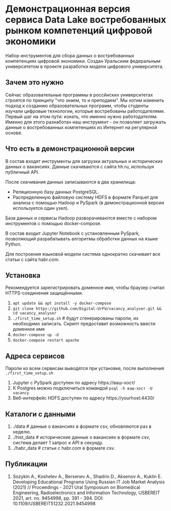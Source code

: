 # Демонстрационная версия сервиса Data Lake востребованных рынком компетенций цифровой экономики

Набор инструментов для сбора данных о востребованных компетенциях цифровой экономики. Создан Уральским федеральным университетом в проекте разработки модели цифрового университета.

## Зачем это нужно

Сейчас образовательные программы в россйиских университетах строятся по принципу "что знаем, то и преподаем". Мы хотим изменить подход к созданию образовательных программ, чтобы студенты изучали цифровые технологии, которые востребованы работодателями. Первый шаг на этом пути: изнать, что именно нужно работодателям. Именно для этого разнаботан наш инструмент - он позволяет загружать данные о востребованных компетенциях из Интернет на регулярной основе.

## Что есть в демонстрационной версии

В состав входят инструменты для загрузки актуальных и исторических данных о вакансиях. Данные скачиваются с сайта hh.ru, используя публичный API.

После скачивания данных записываются в два хранилища:
- Реляционную базу данных PostgreSQL.
- Распределенную файловую систему HDFS в формате Parquet для анализа с помощью Hadoop и PySpark (в демонстрационной версии используется один узел). 

База данных и сервисы Hadoop разворачиваются вместе с набором инструментов с помощью docker-compose.

В состав входит Jupyter Notebook с установленным PySpark, позволяющий разрабатывать алгоритмы обработки данных на языке Python.

Для построения языковой модели система однократно скачивает все статьи с сайта habr.com.

## Установка

Рекомендуется зарегистрировать доменное имя, чтобы браузер считал HTTPS-соединения защищёнными.

1. `apt update && apt install -y docker-compose`
2. `git clone https://github.com/Digital-UrFU/vacancy_analyser.git && cd vacancy_analyser`
3. `./first_time_setup.sh` # будут сгенерированы пароли, их необходимо записать. Скрипт предоставит возможность ввести доменное имя
4. `docker-compose up -d`
5. `docker-compose restart apache`

## Адреса сервисов

Пароли ко всем сервисам выводятся при установке, после выполнения `./first_time_setup.sh`

1. Jupyter с PySpark доступен по адресу https://ваш-хост/
2. К Postgres можно подключиться командой `psql -h ваш-хост -U vacancy`
3. Веб-интерфейс HDFS доступен по адресу https://yourhost:4430/

## Каталоги с данными

1. ./data # данные о вакансиях в формате csv, обновляются раз в неделю.
2. ./hist_data # исторические данные о вакансиях в формате csv, система делает 1 запрос к API в секунду.
3. ./habr_data # статьи с habr.com в формате csv.

## Публикации 

1. Sozykin A., Koshelev A., Bersenev A., Shadrin D., Aksenov A., Kuklin E. Developing Educational Programs Using Russian IT Job Market Analysis (2021) // Proceedings - 2021 Ural Symposium on Biomedical Engineering, Radioelectronics and Information Technology, USBEREIT 2021, art. no. 9454998, pp. 391 - 394. DOI: 10.1109/USBEREIT51232.2021.9454998
